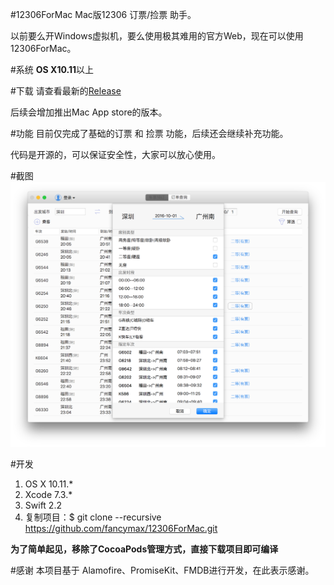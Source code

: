 #12306ForMac
Mac版12306 订票/捡票 助手。

以前要么开Windows虚拟机，要么使用极其难用的官方Web，现在可以使用12306ForMac。

#系统
**OS X10.11**以上

#下载
请查看最新的[Release](https://github.com/fancymax/12306ForMac/releases)

后续会增加推出Mac App store的版本。

#功能
目前仅完成了基础的订票 和 捡票 功能，后续还会继续补充功能。

代码是开源的，可以保证安全性，大家可以放心使用。

#截图
![demo](screenshot/12306ForMac.png)

#开发
1. OS X 10.11.*
2. Xcode 7.3.*
3. Swift 2.2
4. 复制项目：$ git clone --recursive https://github.com/fancymax/12306ForMac.git

**为了简单起见，移除了CocoaPods管理方式，直接下载项目即可编译**


#感谢
本项目基于 Alamofire、PromiseKit、FMDB进行开发，在此表示感谢。

